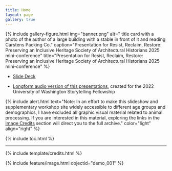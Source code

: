 ```yaml
---
title: Home
layout: page
gallery: true
---
```


{% include gallery-figure.html img="banner.png" alt=" title card with a photo of the author of a large building with a stable in front of it and reading Carstens Packing Co." caption="Presentation for Resist, Reclaim, Restore: Preserving an Inclusive Heritage Society of Architectural Historians 2025 mini-conference" title="Presentation for Resist, Reclaim, Restore: Preserving an Inclusive Heritage Society of Architectural Historians 2025 mini-conference" %}

* [Slide Deck](https://indd.adobe.com/view/14272358-e0fa-4748-91dc-fbc141222b3b)

* [Longform audio version of this presentations](https://andrewweymouth.bandcamp.com/album/the-tideflats), created for the 2022 University of Washington Storytelling Fellowship

{% include alert.html text="Note: In an effort to make this slideshow and supplementary workshop site widely accessible to different age groups and demographics, I have excluded all graphic visual material related to animal processing. If you are interested in this material, exploring the links in the [Image Credits](https://aweymo-ui.github.io/tideflats/content/6_images.html) section will direct you to the full archive." color="light" align="right" %}

{% include toc.html %}

------

{% include template/credits.html %}

{% include feature/image.html objectid="demo_001" %}
